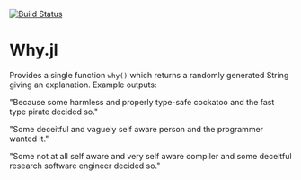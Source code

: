 [![Build Status](https://travis-ci.org/TorkelE/Why.jl.svg?branch=master)](https://travis-ci.org/TorkelE/Why.j)
# Why.jl

Provides a single function `why()` which returns a randomly generated String giving an explanation. Example outputs:

"Because some harmless and properly type-safe cockatoo and the fast type pirate decided so."

"Some deceitful and vaguely self aware person and the programmer wanted it."

"Some not at all self aware and very self aware compiler and some deceitful research software engineer decided so."

